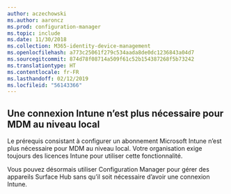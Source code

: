 ```yaml
---
author: aczechowski
ms.author: aaroncz
ms.prod: configuration-manager
ms.topic: include
ms.date: 11/30/2018
ms.collection: M365-identity-device-management
ms.openlocfilehash: a773c25061f279c534aada8de0dc1236843a04d7
ms.sourcegitcommit: 874d78f08714a509f61c52b154387268f5b73242
ms.translationtype: HT
ms.contentlocale: fr-FR
ms.lasthandoff: 02/12/2019
ms.locfileid: "56143366"
---
```

## <a name="bkmk_opmdm"></a> Une connexion Intune n’est plus nécessaire pour MDM au niveau local
<!--1359124--> Le prérequis consistant à configurer un abonnement Microsoft Intune n’est plus nécessaire pour MDM au niveau local. Votre organisation exige toujours des licences Intune pour utiliser cette fonctionnalité. 

Vous pouvez désormais utiliser Configuration Manager pour gérer des appareils Surface Hub sans qu’il soit nécessaire d’avoir une connexion Intune. 

